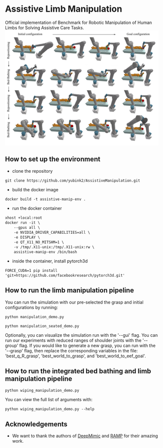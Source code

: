 # Assistive Limb Manipulation
Official implementation of Benchmark for Robotic Manipulation of Human Limbs for Solving Assistive Care Tasks.
![Example](misc/example.png)

## How to set up the environment

* clone the repository
```
git clone https://github.com/yubink2/AssistiveManipulation.git
```

* build the docker image
```
docker build -t assistive-manip-env .
```

* run the docker container
```
xhost +local:root
docker run -it \
    --gpus all \
    -e NVIDIA_DRIVER_CAPABILITIES=all \
    -e DISPLAY \
    -e QT_X11_NO_MITSHM=1 \
    -v /tmp/.X11-unix:/tmp/.X11-unix:rw \
    assistive-manip-env /bin/bash
```

* inside the container, install pytorch3d
```
FORCE_CUDA=1 pip install 'git+https://github.com/facebookresearch/pytorch3d.git'
```

## How to run the limb manipulation pipeline
You can run the simulation with our pre-selected the grasp and initial configurations by running:
```
python manipulation_demo.py
```

```
python manipulation_seated_demo.py
```

Optionally, you can visualize the simulation run with the '--gui' flag. You can run our experiments with reduced ranges of shoulder joints with the '--group' flag. If you would like to generate a new grasp, you can run with the '--grasp' flag, then replace the corresponding variables in the file: 'best_q_R_grasp', 'best_world_to_grasp', and 'best_world_to_eef_goal'.

## How to run the integrated bed bathing and limb manipulation pipeline

```
python wiping_manipulation_demo.py
```

You can view the full list of arguments with:
```
python wiping_manipulation_demo.py --help
```

## Acknowledgements

* We want to thank the authors of [DeepMimic](https://github.com/bulletphysics/bullet3/tree/master/examples/pybullet/gym/pybullet_envs/deep_mimic/mocap) and [RAMP](https://github.com/SamsungLabs/RAMP) for their amazing work. 